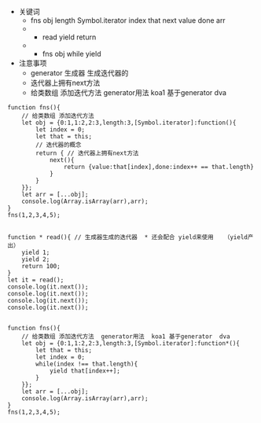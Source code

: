 - 关键词 
  - fns obj length Symbol.iterator index that next value done arr  
  - * read yield return 
  - * fns obj while yield 
- 注意事项
  - generator 生成器  生成迭代器的
  - 迭代器上拥有next方法
  - 给类数组 添加迭代方法  generator用法  koa1 基于generator  dva
```
function fns(){
    // 给类数组 添加迭代方法
    let obj = {0:1,1:2,2:3,length:3,[Symbol.iterator]:function(){
        let index = 0;
        let that = this;
        // 迭代器的概念
        return { // 迭代器上拥有next方法
            next(){
                return {value:that[index],done:index++ == that.length}
            }
        }
    }};
    let arr = [...obj];
    console.log(Array.isArray(arr),arr);
}
fns(1,2,3,4,5);


function * read(){ // 生成器生成的迭代器  * 还会配合 yield来使用   （yield产出）
    yield 1;
    yield 2;
    return 100;
}
let it = read();
console.log(it.next());
console.log(it.next());
console.log(it.next());
console.log(it.next());


function fns(){
    // 给类数组 添加迭代方法  generator用法  koa1 基于generator  dva
    let obj = {0:1,1:2,2:3,length:3,[Symbol.iterator]:function*(){
        let that = this;
        let index = 0;
        while(index !== that.length){
            yield that[index++];
        }
    }};
    let arr = [...obj];
    console.log(Array.isArray(arr),arr);
}
fns(1,2,3,4,5);
```